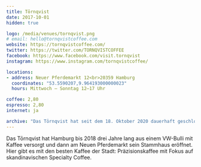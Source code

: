 ```yaml
---
title: Tōrnqvist
date: 2017-10-01
hidden: true

logo: /media/venues/tornqvist.png
# email: hello@tornqvistcoffee.com
website: https://tornqvistcoffee.com/
twitter: https://twitter.com/TORNQVISTCOFFEE
facebook: https://www.facebook.com/visit.tornqvist
instagram: https://www.instagram.com/tornqvistcoffee/

locations:
- address: Neuer Pferdemarkt 12<br>20359 Hamburg
  coordinates: "53.5590207,9.964193000000023"
  hours: Mittwoch – Sonntag 12–17 Uhr

coffee: 2,80
espresso: 2,80
internet: ja

archive: "Das Tōrnqvist hat seit dem 18. Oktober 2020 dauerhaft geschlossen."
---
```


Das Tōrnqvist hat Hamburg bis 2018 drei Jahre lang aus einem VW-Bulli mit Kaffee versorgt und dann am Neuen Pferdemarkt sein Stammhaus eröffnet. Hier gibt es mit den besten Kaffee der Stadt: Präzisionskaffee mit Fokus auf skandinavischen Specialty Coffee.